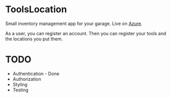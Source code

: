 # ToolsLocation
Small inventory management app for your garage. Live on [Azure](https://toolslocation20220202231149.azurewebsites.net).

As a user, you can register an account. Then you can register your tools and the locations you put them.


# TODO
   * Authentication - Done
   * Authorization
   * Styling
   * Testing
